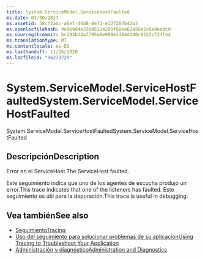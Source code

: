 ```yaml
---
title: System.ServiceModel.ServiceHostFaulted
ms.date: 03/30/2017
ms.assetid: 58cf2adc-a6ef-46d8-8e73-e127287b42a2
ms.openlocfilehash: 9e96904e33b4532a289f60ee62a56e2c6e8eedc0
ms.sourcegitcommit: bc293b14af795e0e999e3304dd40c0222cf2ffe4
ms.translationtype: MT
ms.contentlocale: es-ES
ms.lasthandoff: 11/26/2020
ms.locfileid: "96273729"
---
```

# <a name="systemservicemodelservicehostfaulted"></a><span data-ttu-id="e4164-102">System.ServiceModel.ServiceHostFaulted</span><span class="sxs-lookup"><span data-stu-id="e4164-102">System.ServiceModel.ServiceHostFaulted</span></span>

<span data-ttu-id="e4164-103">System.ServiceModel.ServiceHostFaulted</span><span class="sxs-lookup"><span data-stu-id="e4164-103">System.ServiceModel.ServiceHostFaulted</span></span>  
  
## <a name="description"></a><span data-ttu-id="e4164-104">Descripción</span><span class="sxs-lookup"><span data-stu-id="e4164-104">Description</span></span>  

 <span data-ttu-id="e4164-105">Error en el ServiceHost.</span><span class="sxs-lookup"><span data-stu-id="e4164-105">The ServiceHost faulted.</span></span>  
  
 <span data-ttu-id="e4164-106">Este seguimiento indica que uno de los agentes de escucha produjo un error.</span><span class="sxs-lookup"><span data-stu-id="e4164-106">This trace indicates that one of the listeners has faulted.</span></span> <span data-ttu-id="e4164-107">Este seguimiento es útil para la depuración.</span><span class="sxs-lookup"><span data-stu-id="e4164-107">This trace is useful in debugging.</span></span>  
  
## <a name="see-also"></a><span data-ttu-id="e4164-108">Vea también</span><span class="sxs-lookup"><span data-stu-id="e4164-108">See also</span></span>

- [<span data-ttu-id="e4164-109">Seguimiento</span><span class="sxs-lookup"><span data-stu-id="e4164-109">Tracing</span></span>](index.md)
- [<span data-ttu-id="e4164-110">Uso del seguimiento para solucionar problemas de su aplicación</span><span class="sxs-lookup"><span data-stu-id="e4164-110">Using Tracing to Troubleshoot Your Application</span></span>](using-tracing-to-troubleshoot-your-application.md)
- [<span data-ttu-id="e4164-111">Administración y diagnóstico</span><span class="sxs-lookup"><span data-stu-id="e4164-111">Administration and Diagnostics</span></span>](../index.md)
